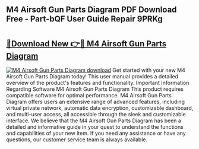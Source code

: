## M4 Airsoft Gun Parts Diagram PDF Download Free - Part-bQF User Guide Repair 9PRKg

# <h2><a href="http://dfhk45n.blite.top/?on=M4+Airsoft+Gun+Parts+Diagram">🔗Download New 👉🔴 M4 Airsoft Gun Parts Diagram</a></h2>

[![M4 Airsoft Gun Parts Diagram download](https://i.imgur.com/lujVjoI.png)](http://dfhk45n.blite.top/?on=M4+Airsoft+Gun+Parts+Diagram)
Get started with your new M4 Airsoft Gun Parts Diagram today! This user manual provides a detailed overview of the product's features and functionality. Important Information Regarding Software M4 Airsoft Gun Parts Diagram This product requires compatible software for optimal performance. M4 Airsoft Gun Parts Diagram offers users an extensive range of advanced features, including virtual private network, automatic data encryption, customizable dashboard, and multi-user access, all accessible through the sleek and customizable interface. We believe that the M4 Airsoft Gun Parts Diagram has been a detailed and informative guide in your quest to understand the functions and capabilities of your new item. If you need any assistance or have any questions, our customer service team is always available.
